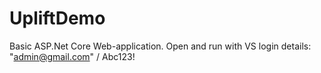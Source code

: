 # UpliftDemo

Basic ASP.Net Core Web-application.
Open and run with VS
login details: "admin@gmail.com" / Abc123!


